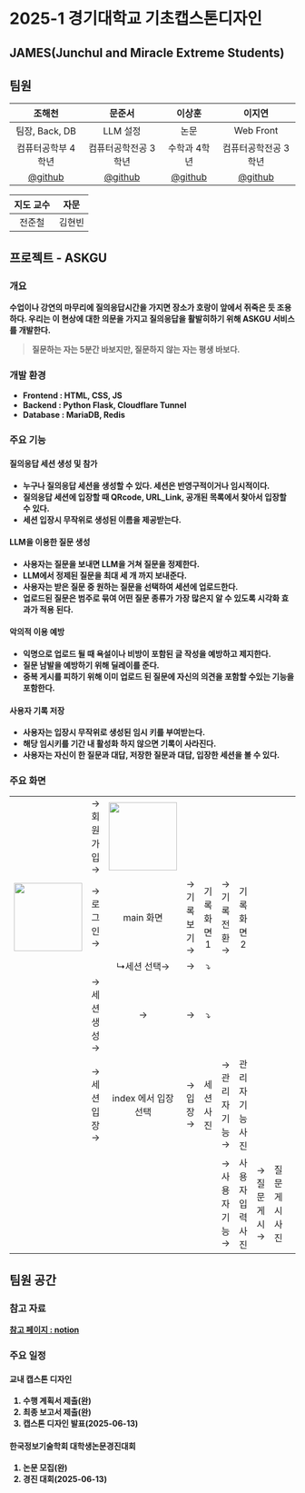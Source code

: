 # 2025-1 경기대학교 기초캡스톤디자인
## <b>JAMES(Junchul and Miracle Extreme Students)

## 팀원
|조해천|문준서|이상훈|이지연|
|:---:|:---:|:---:|:---:|
|팀장, Back, DB|LLM 설정|논문|Web Front|
|컴퓨터공학부 4학년|컴퓨터공학전공 3학년|수학과 4학년|컴퓨터공학전공 3학년|
|[@github](https://www.github.com/dasfaf4464)|[@github](https://www.github.com/odpd09091)|[@github](https://www.github.com/KGU-LSH)|[@github](https://www.github.com/leejiyeoniya)|

|지도 교수|자문|
|:---:|:---:|
|전준철|김현빈|

## 프로젝트 - ASKGU
### 개요
수업이나 강연의 마무리에 질의응답시간을 가지면 장소가 호랑이 앞에서 쥐죽은 듯 조용하다. 우리는 이 현상에 대한 의문을 가지고 질의응답을 활발히하기 위해 ASKGU 서비스를 개발한다.
> <b>질문하는 자는 5분간 바보지만, 질문하지 않는 자는 평생 바보다.

### 개발 환경
- Frontend : HTML, CSS, JS
- Backend : Python Flask, Cloudflare Tunnel
- Database : MariaDB, Redis

### 주요 기능

#### 질의응답 세션 생성 및 참가
- 누구나 질의응답 세션을 생성할 수 있다. 세션은 반영구적이거나 임시적이다.
- 질의응답 세션에 입장할 때 QRcode, URL_Link, 공개된 목록에서 찾아서 입장할 수 있다.
- 세션 입장시 무작위로 생성된 이름을 제공받는다.
#### LLM을 이용한 질문 생성
- 사용자는 질문을 보내면 LLM을 거쳐 질문을 정제한다.
- LLM에서 정제된 질문을 최대 세 개 까지 보내준다.
- 사용자는 받은 질문 중 원하는 질문을 선택하여 세션에 업로드한다.
- 업로드된 질문은 범주로 묶여 어떤 질문 종류가 가장 많은지 알 수 있도록 시각화 효과가 적용 된다. 
#### 악의적 이용 예방
- 익명으로 업로드 될 때 욕설이나 비방이 포함된 글 작성을 예방하고 제지한다.
- 질문 남발을 예방하기 위해 딜레이를 준다.
- 중복 게시를 피하기 위해 이미 업로드 된 질문에 자신의 의견을 포함할 수있는 기능을 포함한다.
#### 사용자 기록 저장
- 사용자는 입장시 무작위로 생성된 임시 키를 부여받는다.
- 해당 임시키를 기간 내 활성화 하지 않으면 기록이 사라진다.
- 사용자는 자신이 한 질문과 대답, 저장한 질문과 대답, 입장한 세션을 볼 수 있다.

### 주요 화면
||||||||||||
|:---:|:---:|:---:|:---:|:---:|:---:|:---:|:---:|:---:|:---:|:---:|
||→ 회원 가입 →|<img src="https://github.com/user-attachments/assets/0c8177d2-e7d4-4971-aa14-541bcda3c5ec" width="auto" height="120">|||||||||
|<img src="https://github.com/user-attachments/assets/076cc23a-f52a-4a93-b92b-87ac4229a904" width="auto" height="120">|→ 로그인 →|main 화면|→ 기록 보기 →|기록 화면1|→ 기록 전환 →|기록 화면2|||||
|||↳세션 선택→|→|⤵|||||||
||→ 세션 생성→|→|→|⤵|||||||
||→ 세션 입장 →|index 에서 입장 선택|→ 입장 →|세션 사진|→관리자 기능→|관리자 기능 사진|||||
||||||→사용자 기능→|사용자 입력 사진|→질문 게시→|질문 게시 사진|||

## 팀원 공간
### 참고 자료
[참고 페이지 : notion](https://cerulean-transport-2a9.notion.site/AI-1ad265623d0780fab864febae640a97a?pvs=74)

### 주요 일정
#### 교내 캡스톤 디자인
1. 수행 계획서 제출(완)
2. 최종 보고서 제출(완)
3. 캡스톤 디자인 발표(2025-06-13)
#### 한국정보기술학회 대학생논문경진대회
1. 논문 모집(완)
2. 경진 대회(2025-06-13)
